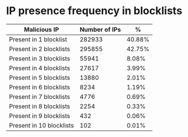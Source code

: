 # IP presence frequency in blocklists
| Malicious IP | Number of IPs | % |
|----|----|----|
| Present in 1 blocklist | 282933 | 40.88% |
| Present in 2 blocklists | 295855 | 42.75% |
| Present in 3 blocklists | 55941 | 8.08% |
| Present in 4 blocklists | 27617 | 3.99% |
| Present in 5 blocklists | 13880 | 2.01% |
| Present in 6 blocklists | 8234 | 1.19% |
| Present in 7 blocklists | 4776 | 0.69% |
| Present in 8 blocklists | 2254 | 0.33% |
| Present in 9 blocklists | 432 | 0.06% |
| Present in 10 blocklists | 102 | 0.01% |
